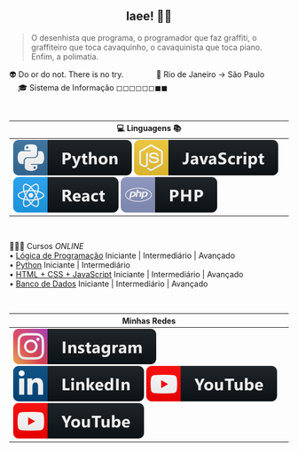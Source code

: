 <h2 align="center">Iaee! 🖖🏾</h2> 

>O desenhista que programa, o programador que faz graffiti, o graffiteiro que toca cavaquinho, o cavaquinista que toca piano. </br>Enfim, a polimatia.


👽 Do or do not. There is no try. &nbsp; &nbsp; &nbsp; &nbsp; &nbsp; &nbsp; &nbsp;  📌 Rio de Janeiro → São Paulo &nbsp; &nbsp; &nbsp; &nbsp; &nbsp; &nbsp; &nbsp; 🎓 Sistema de Informação ◻◻◻◻◻◻◼◼

<br/>

| 💻 Linguagens 📚| 
|--|
| ![python](https://github.com/MikeCodesDotNET/ColoredBadges/raw/master/svg/dev/languages/python.svg)   ![js](https://github.com/MikeCodesDotNET/ColoredBadges/raw/master/svg/dev/languages/js.svg)   ![react](https://github.com/MikeCodesDotNET/ColoredBadges/raw/master/svg/dev/frameworks/react.svg)  ![php](https://github.com/MikeCodesDotNET/ColoredBadges/raw/master/svg/dev/languages/php.svg) |

<br/>

👨🏾‍🏫 Cursos *ONLINE*<br/>
      • [Lógica de Programação](https://www.superprof.com.br/logica-programacao-tudo-voce-precisa-saber-para-ser-bom-desenvolvedor.html) Iniciante | Intermediário | Avançado<br/>
      • [Python](https://www.superprof.com.br/aprenda-python-maneira-correta-com-exercicios-fixacao-bonus-sobre-games.html) Iniciante | Intermediário<br/> 
      • [HTML + CSS + JavaScript](https://www.superprof.com.br/html-css-javascript-isso-mesmo-tudo-curso-para-inciantes-intermediarios.html) Iniciante | Intermediário | Avançado<br/>
      • [Banco de Dados](https://www.superprof.com.br/aulas-banco-dados-com-linguagem-sql-zero-para-iniciantes.html) Iniciante | Intermediário | Avançado

<br/>

| Minhas Redes |  
|--|
| [![instagram](https://github.com/MikeCodesDotNET/ColoredBadges/raw/master/svg/social/instagram.svg)](https://instagram.com/ebony.programador/) [![linkedin](https://github.com/MikeCodesDotNET/ColoredBadges/raw/master/svg/social/linkedin.svg)](https://www.linkedin.com/in/leonardo-alves-7b5aa5152/) [![youtube](https://github.com/MikeCodesDotNET/ColoredBadges/raw/master/svg/streaming/youtube.svg)](https://www.youtube.com/channel/UC8fRZfYGd21_D8DwuEcFuHw)[ ![youtube](https://github.com/MikeCodesDotNET/ColoredBadges/raw/master/svg/streaming/youtube.svg)](https://www.youtube.com/channel/UCgMsaDIka3GpY3GSKSnUNZg)| 


